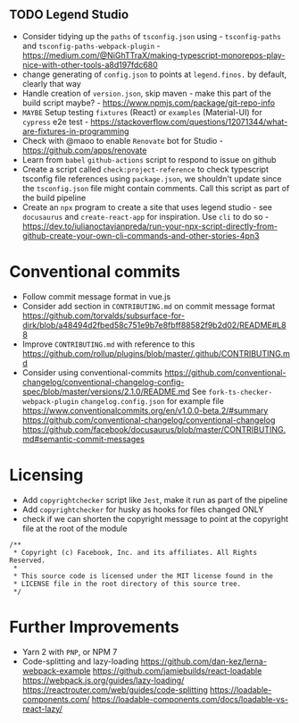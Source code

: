 ## TODO Legend Studio

- Consider tidying up the `paths` of `tsconfig.json` using - `tsconfig-paths` and `tsconfig-paths-webpack-plugin` - https://medium.com/@NiGhTTraX/making-typescript-monorepos-play-nice-with-other-tools-a8d197fdc680
- change generating of `config.json` to points at `legend.finos.` by default, clearly that way
- Handle creation of `version.json`, skip maven - make this part of the build script maybe? - https://www.npmjs.com/package/git-repo-info
- `MAYBE` Setup testing `fixtures` (React) or `examples` (Material-UI) for `cypress` e2e test - https://stackoverflow.com/questions/12071344/what-are-fixtures-in-programming
- Check with @maoo to enable `Renovate` bot for Studio - https://github.com/apps/renovate
- Learn from `babel` `github-actions` script to respond to issue on github
- Create a script called `check:project-reference` to check typescript tsconfig file references using `package.json`, we shouldn't update since the `tsconfig.json` file might contain comments. Call this script as part of the build pipeline
- Create an `npx` program to create a site that uses legend studio - see `docusaurus` and `create-react-app` for inspiration. Use `cli` to do so - https://dev.to/iulianoctavianpreda/run-your-npx-script-directly-from-github-create-your-own-cli-commands-and-other-stories-4pn3

# Conventional commits

- Follow commit message format in vue.js
- Consider add section in `CONTRIBUTING.md` on commit message format
  https://github.com/torvalds/subsurface-for-dirk/blob/a48494d2fbed58c751e9b7e8fbff88582f9b2d02/README#L88
- Improve `CONTRIBUTING.md` with reference to this
  https://github.com/rollup/plugins/blob/master/.github/CONTRIBUTING.md
- Consider using conventional-commits
  https://github.com/conventional-changelog/conventional-changelog-config-spec/blob/master/versions/2.1.0/README.md
  See `fork-ts-checker-webpack-plugin` `changelog.config.json` for example file
  https://www.conventionalcommits.org/en/v1.0.0-beta.2/#summary
  https://github.com/conventional-changelog/conventional-changelog
  https://github.com/facebook/docusaurus/blob/master/CONTRIBUTING.md#semantic-commit-messages

# Licensing

- Add `copyrightchecker` script like `Jest`, make it run as part of the pipeline
- Add `copyrightchecker` for husky as hooks for files changed ONLY
- check if we can shorten the copyright message to point at the copyright file at the root of the module

```
/**
 * Copyright (c) Facebook, Inc. and its affiliates. All Rights Reserved.
 *
 * This source code is licensed under the MIT license found in the
 * LICENSE file in the root directory of this source tree.
 */
```

# Further Improvements

- Yarn 2 with `PNP`, or NPM 7
- Code-splitting and lazy-loading
  https://github.com/dan-kez/lerna-webpack-example
  https://github.com/jamiebuilds/react-loadable
  https://webpack.js.org/guides/lazy-loading/
  https://reactrouter.com/web/guides/code-splitting
  https://loadable-components.com/
  https://loadable-components.com/docs/loadable-vs-react-lazy/
